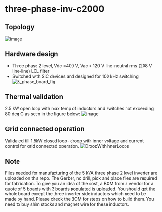 # three-phase-inv-c2000

## Topology
![image](https://github.com/unifi-consortium/three-phase-inv-c2000/assets/117390647/ab51cb53-7587-4a68-805e-de860a87cb03)

## Hardware design
+ Three phase 2 level, Vdc =400 V, Vac = 120 V line-neutral rms (208 V line-line) LCL filter 
+ Switched with SiC devices and designed for 100 kHz switching
![3_phase_board_fig](https://github.com/unifi-consortium/three-phase-inv-c2000/assets/117390647/3a36e519-630a-4050-8421-31b0a1dbe0f2)

## Thermal validation 
2.5 kW open loop with max temp of inductors and switches not exceeding 80 deg C as seen in the figure below:
![image](https://github.com/unifi-consortium/three-phase-inv-c2000/assets/117390647/139f9f25-4ba0-4dbe-bf88-efcfe297e9ad)

## Grid connected operation
Validated till 1.5kW closed loop- droop with inner voltage and current control for grid connected operation.
![DroopWithInnerLoops](https://github.com/unifi-consortium/three-phase-inv-c2000/assets/117390647/6749081e-753a-4dee-bb21-41f28c03e345)

## Note
Files needed for manufacturing of the 5 kVA three phase 2 level inverter are uploaded on this repo. The Gerber, nc drill, pick and place files are required for fabrication. To give you an idea of the cost, a BOM from a vendor for a quote of 5 boards with 3 boards populated is uploaded. You should get the whole board except the three inverter side inductors which need to be made by hand. Please check the BOM for steps on how to build them. You need to buy shim stocks and magnet wire for these inductors.
